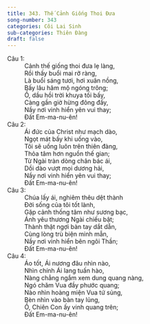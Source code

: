 ```yaml
---
title: 343. Thế Cảnh Giống Thoi Đưa
song-number: 343
categories: Cõi Lai Sinh
sub-categories: Thiên Đàng
draft: false
---
```

<dl><dt>Câu 1:</dt><dd data-verse="1">Cảnh thế giống thoi đưa lẹ làng, <br/>Rồi thấy buổi mai rỡ ràng, <br/>Là buổi sáng tươi, hơi xuân nồng, <br/>Bấy lâu hâm mộ ngóng trông; <br/>Ồ, dầu hồi trời khuya tối bấy, <br/>Càng gần giờ hừng đông đấy, <br/>Nầy nơi vinh hiển yên vui thay; <br/>Đất Em-ma-nu-ên! </dd><dt>Câu 2:</dt><dd data-verse="3">Ái đức của Christ như mạch dào, <br/>Ngọt mát bấy khi uống vào, <br/>Tôi sẽ uống luôn trên thiên đàng, <br/>Thỏa tâm hơn nguồn thế gian; <br/>Từ Ngài tràn dòng chân bác ái, <br/>Dồi dào vượt mọi dương hải, <br/>Nầy nơi vinh hiển yên vui thay; <br/>Đất Em-ma-nu-ên! </dd><dt>Câu 3:</dt><dd data-verse="3">Chúa lấy ái, nghiêm thêu dệt thành <br/>Đời sống của tôi tốt lành, <br/>Gặp cảnh thống tâm như sương bạc, <br/>Ánh yêu thương Ngài chiếu bật; <br/>Thành thật ngợi bàn tay dắt dẫn, <br/>Cùng lòng trù biện minh mẫn, <br/>Nầy nơi vinh hiển bên ngôi Thần; <br/>Đất Em-ma-nu-ên! </dd><dt>Câu 4:</dt><dd data-verse="4">Áo tốt, Ái nương đâu nhìn nào, <br/>Nhìn chính Ái lang tuấn hào, <br/>Nàng chẳng ngắm xem dung quang nàng, <br/>Ngó chăm Vua đầy phước quang; <br/>Nào nhìn hoàng miện Vua tứ sủng, <br/>Bèn nhìn vào bàn tay lủng, <br/>Ồ, Chiên Con ấy vinh quang trên; <br/>Đất Em-ma-nu-ên! </dd></dl>
